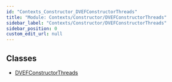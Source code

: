 ```yaml
---
id: "Contexts_Constructor_DVEFConstructorThreads"
title: "Module: Contexts/Constructor/DVEFConstructorThreads"
sidebar_label: "Contexts/Constructor/DVEFConstructorThreads"
sidebar_position: 0
custom_edit_url: null
---
```


## Classes

- [DVEFConstructorThreads](../classes/Contexts_Constructor_DVEFConstructorThreads.DVEFConstructorThreads.md)
